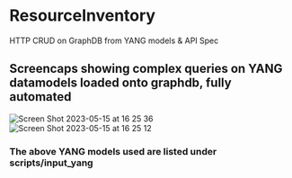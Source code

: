 # ResourceInventory
HTTP CRUD on GraphDB from YANG models &amp; API Spec
## Screencaps showing complex queries on YANG datamodels loaded onto graphdb, fully automated
![Screen Shot 2023-05-15 at 16 25 36](https://github.com/surender7522/ResourceInventory/assets/10762179/8ee9914c-efa3-47b5-9bc8-7acdfb6ca6e5)
![Screen Shot 2023-05-15 at 16 25 12](https://github.com/surender7522/ResourceInventory/assets/10762179/2269c1e4-45e0-494b-b2ae-9617cd5c3e78)
### The above YANG models used are listed under scripts/input_yang
